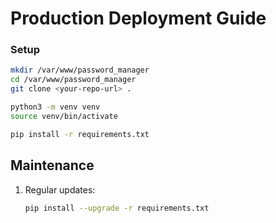 # Production Deployment Guide

###  Setup
```bash
mkdir /var/www/password_manager
cd /var/www/password_manager
git clone <your-repo-url> .

python3 -m venv venv
source venv/bin/activate

pip install -r requirements.txt
```

## Maintenance
1. Regular updates:
   ```bash
   pip install --upgrade -r requirements.txt
   ```



